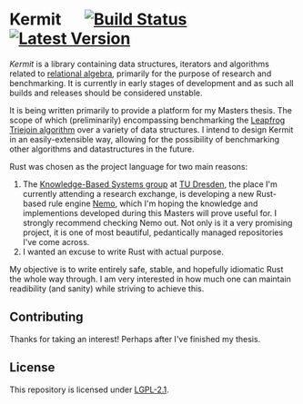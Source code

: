 # Kermit &emsp; [![Build Status]][actions] [![Latest Version]][crates.io]

[Build Status]: https://img.shields.io/github/actions/workflow/status/aidan-bailey/kermit/build.yml?branch=master
[actions]: https://github.com/aidan-bailey/kermit/actions?query=branch%3Amaster
[Latest Version]: https://img.shields.io/crates/v/kermit.svg
[crates.io]: https://crates.io/crates/kermit

*Kermit* is a library containing data structures, iterators and algorithms related to [relational algebra](https://en.wikipedia.org/wiki/Relational_algebra), primarily for the purpose of research and benchmarking. It is currently in early stages of development and as such all builds and releases should be considered unstable.

It is being written primarily to provide a platform for my Masters thesis.
The scope of which (preliminarily) encompassing benchmarking the [Leapfrog Triejoin algorithm](https://arxiv.org/abs/1210.0481) over a variety of data structures.
I intend to design Kermit in an easily-extensible way, allowing for the possibility of benchmarking other algorithms and datastructures in the future.

Rust was chosen as the project language for two main reasons:
1. The [Knowledge-Based Systems group](https://iccl.inf.tu-dresden.de/web/Wissensbasierte_Systeme/en) at [TU Dresden](https://tu-dresden.de/), the place I'm currently attending a research exchange, is developing a new Rust-based rule engine [Nemo](https://github.com/knowsys/nemo), which I'm hoping the knowledge and implementions developed during this Masters will prove useful for. I strongly recommend checking Nemo out. Not only is it a very promising project, it is one of most beautiful, pedantically managed repositories I've come across.
2. I wanted an excuse to write Rust with actual purpose.

My objective is to write entirely safe, stable, and hopefully idiomatic Rust the whole way through. I am very interested in how much one can maintain readibility (and sanity) while striving to achieve this.

## Contributing

Thanks for taking an interest! Perhaps after I've finished my thesis.

## License

This repository is licensed under [LGPL-2.1](https://www.gnu.org/licenses/old-licenses/lgpl-2.1.en.html).
